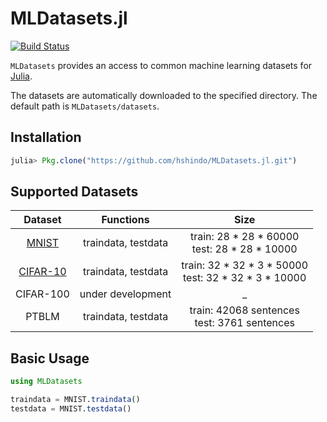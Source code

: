 # MLDatasets.jl
[![Build Status](https://travis-ci.org/hshindo/Merlin.jl.svg?branch=master)](https://travis-ci.org/hshindo/Merlin.jl)

`MLDatasets` provides an access to common machine learning datasets for [Julia](http://julialang.org/).

The datasets are automatically downloaded to the specified directory.
The default path is `MLDatasets/datasets`.

## Installation
```julia
julia> Pkg.clone("https://github.com/hshindo/MLDatasets.jl.git")
```

## Supported Datasets
| Dataset | Functions | Size |
|:---:|:---:|:---:|
| [MNIST](http://yann.lecun.com/exdb/mnist/) | traindata, testdata | train: 28 \* 28 \* 60000 <br> test: 28 \* 28 \* 10000 |
| [CIFAR-10](https://www.cs.toronto.edu/~kriz/cifar.html) | traindata, testdata | train: 32 \* 32 \* 3 \* 50000 <br> test: 32 \* 32 \* 3 \* 10000 |
| CIFAR-100 | under development | _ |
| PTBLM | traindata, testdata | train: 42068 sentences <br> test: 3761 sentences |

## Basic Usage
```julia
using MLDatasets

traindata = MNIST.traindata()
testdata = MNIST.testdata()
```
